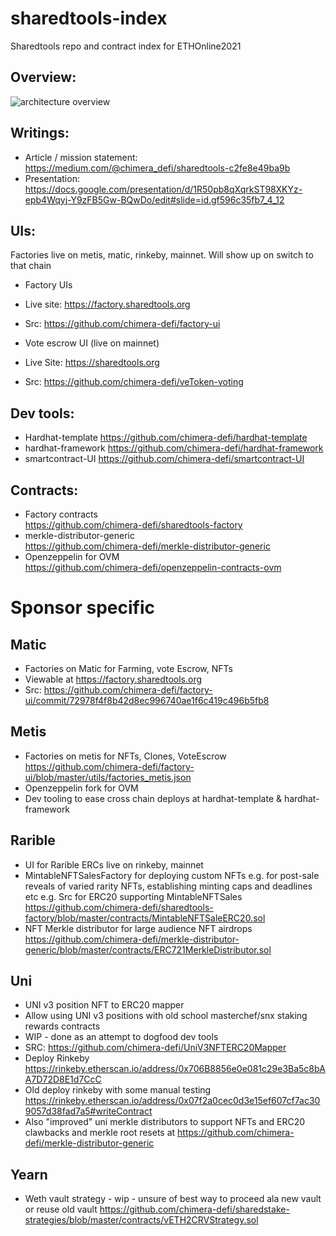 # sharedtools-index
Sharedtools repo and contract index for ETHOnline2021

## Overview: 
![architecture overview](https://docs.google.com/drawings/d/e/2PACX-1vSdmv2G1qHZKdaX3aobWG1crxlhS0BHgCoHMGzadL34rxXuKOmDactqgXzU6djn1VqGG172aoD6-d8k/pub?w=1235&h=760)


## Writings:
- Article / mission statement:
  https://medium.com/@chimera_defi/sharedtools-c2fe8e49ba9b
- Presentation:
 https://docs.google.com/presentation/d/1R50pb8qXqrkST98XKYz-epb4Wqyj-Y9zFB5Gw-BQwDo/edit#slide=id.gf596c35fb7_4_12


## UIs:
Factories live on metis, matic, rinkeby, mainnet. Will show up on switch to that chain
- Factory UIs
- Live site: https://factory.sharedtools.org
- Src: https://github.com/chimera-defi/factory-ui

- Vote escrow UI (live on mainnet)
- Live Site: https://sharedtools.org
- Src: https://github.com/chimera-defi/veToken-voting

## Dev tools:
- Hardhat-template
  https://github.com/chimera-defi/hardhat-template
- hardhat-framework
  https://github.com/chimera-defi/hardhat-framework
- smartcontract-UI
  https://github.com/chimera-defi/smartcontract-UI

## Contracts:
- Factory contracts  
https://github.com/chimera-defi/sharedtools-factory
- merkle-distributor-generic  
https://github.com/chimera-defi/merkle-distributor-generic
- Openzeppelin for OVM  
https://github.com/chimera-defi/openzeppelin-contracts-ovm

# Sponsor specific

## Matic
- Factories on Matic for Farming, vote Escrow, NFTs
- Viewable at https://factory.sharedtools.org
- Src: https://github.com/chimera-defi/factory-ui/commit/72978f4f8b42d8ec996740ae1f6c419c496b5fb8

## Metis
- Factories on metis for NFTs, Clones, VoteEscrow   https://github.com/chimera-defi/factory-ui/blob/master/utils/factories_metis.json
- Openzeppelin fork for OVM  
- Dev tooling to ease cross chain deploys at hardhat-template & hardhat-framework

## Rarible
- UI for Rarible ERCs live on rinkeby, mainnet
- MintableNFTSalesFactory for deploying custom NFTs e.g. for post-sale reveals of varied rarity NFTs, establishing minting caps and deadlines etc
  e.g. Src for ERC20 supporting MintableNFTSales https://github.com/chimera-defi/sharedtools-factory/blob/master/contracts/MintableNFTSaleERC20.sol
- NFT Merkle distributor for large audience NFT airdrops
  https://github.com/chimera-defi/merkle-distributor-generic/blob/master/contracts/ERC721MerkleDistributor.sol
  
## Uni
- UNI v3 position NFT to ERC20 mapper
- Allow using UNI v3 positions with old school masterchef/snx staking rewards contracts
- WIP - done as an attempt to dogfood dev tools
- SRC: https://github.com/chimera-defi/UniV3NFTERC20Mapper
- Deploy Rinkeby https://rinkeby.etherscan.io/address/0x706B8856e0e081c29e3Ba5c8bAA7D72D8E1d7CcC 
- Old deploy rinkeby with some manual testing https://rinkeby.etherscan.io/address/0x07f2a0cec0d3e15ef607cf7ac309057d38fad7a5#writeContract
- Also "improved" uni merkle distributors to support NFTs and ERC20 clawbacks and merkle root resets at https://github.com/chimera-defi/merkle-distributor-generic


## Yearn
- Weth vault strategy - wip - unsure of best way to proceed ala new vault or reuse old vault
https://github.com/chimera-defi/sharedstake-strategies/blob/master/contracts/vETH2CRVStrategy.sol
